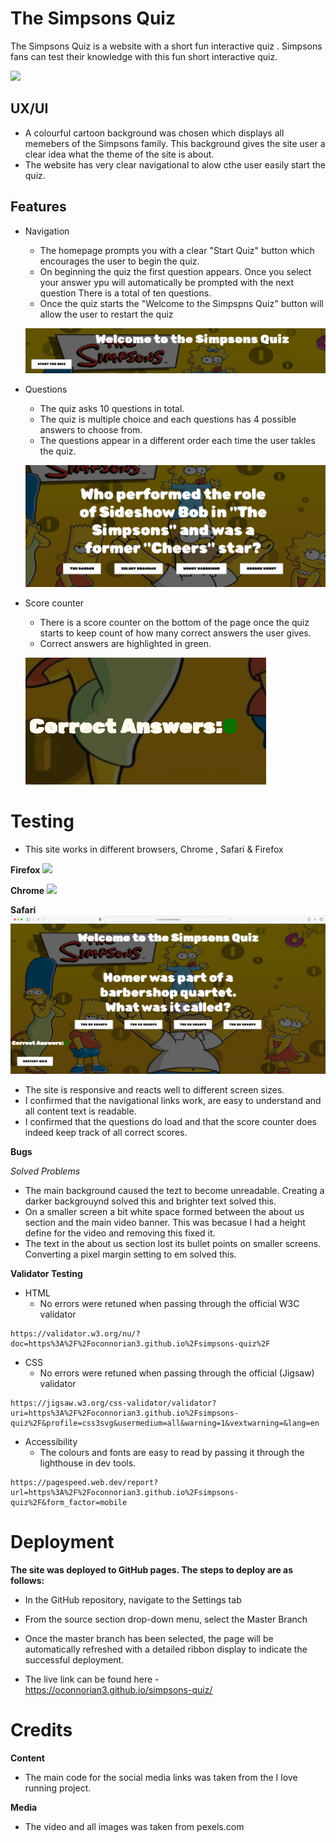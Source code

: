 # The Simpsons Quiz #

The Simpsons Quiz is a website with a short fun interactive quiz . Simpsons fans can test their knowledge with this fun short interactive quiz.

![](assets/images/amiresponsivescreenshot.png)

## UX/UI ##

   * A colourful cartoon background was chosen which displays all memebers of the Simpsons family. This background gives the site user a clear idea what the theme of the site is about.
   * The website has very clear navigational to alow cthe user easily start the quiz.

## Features ##

 * Navigation

    * The homepage prompts you with a clear "Start Quiz" button which encourages the user to begin the quiz.
    * On beginning the quiz the first question appears. Once you select your answer ypu will automatically be prompted with the next question There is a total of ten questions. 
    * Once the quiz starts the "Welcome to the Simpspns Quiz" button will allow the user to restart the quiz
   

    ![](assets/images/header-and-start-page.png)

 * Questions

    * The quiz asks 10 questions in total.
    * The quiz is multiple choice and each questions has 4 possible answers to choose from.
    * The questions appear in a different order each time the user takles the quiz.
    
    ![](assets/images/questions.png)

 * Score counter

    * There is a score counter on the bottom of the page once the quiz starts to keep count of how many correct answers the user gives. 
    * Correct answers are highlighted in green.   

    ![](assets/images/correct-answers.png)

# Testing #

   * This site works in different browsers, Chrome , Safari & Firefox

   **Firefox**
![](assets/images/screenshotofheader.png)

   **Chrome**
![](assets/images/chromeimage.png)

   **Safari**
![](assets/images/safari.png)

   * The site is responsive and reacts well to different screen sizes.
   * I confirmed that the navigational links work, are easy to understand and all content text is readable.
   * I confirmed that the questions do load and that the score counter does indeed keep track of all correct scores.

**Bugs** 

*Solved Problems*

   * The main background caused the tezt to become unreadable. Creating a darker backgrouynd solved this and brighter text solved this.
   * On a smaller screen a bit white space formed between the about us section and the main video banner. This was becasue I had a height define for the video and removing this fixed it. 
   * The text in the about us section lost its bullet points on smaller screens. Converting a pixel margin setting to em solved this.

**Validator Testing**

* HTML
   * No errors were retuned when passing through the official W3C validator

```
https://validator.w3.org/nu/?doc=https%3A%2F%2Foconnorian3.github.io%2Fsimpsons-quiz%2F

```

* CSS
   * No errors were retuned when passing through the official (Jigsaw) validator

```
https://jigsaw.w3.org/css-validator/validator?uri=https%3A%2F%2Foconnorian3.github.io%2Fsimpsons-quiz%2F&profile=css3svg&usermedium=all&warning=1&vextwarning=&lang=en
```
    
* Accessibility
   * The colours and fonts are easy to read by passing it through the lighthouse in dev tools.
```
https://pagespeed.web.dev/report?url=https%3A%2F%2Foconnorian3.github.io%2Fsimpsons-quiz%2F&form_factor=mobile

```    

# Deployment #

**The site was deployed to GitHub pages. The steps to deploy are as follows:**
   * In the GitHub repository, navigate to the Settings tab
   * From the source section drop-down menu, select the Master Branch
   * Once the master branch has been selected, the page will be automatically refreshed with a detailed ribbon display to indicate the successful deployment.

   * The live link can be found here - https://oconnorian3.github.io/simpsons-quiz/

# Credits #

**Content** 
   * The main code for the social media links was taken from the I love running project.

**Media**

   * The video and all images was taken from pexels.com
